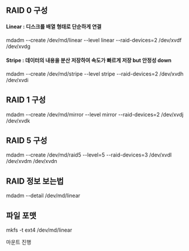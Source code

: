 ## RAID 0 구성

#### Linear : 디스크를 배열 형태로 단순하게 연결

mdadm --create /dev/md/linear --level linear --raid-devices=2 /dev/xvdf /dev/xvdg

#### Stripe : 데이터의 내용을 분산 저장하여 속도가 빠르게 저장  but 안정성 down

mdadm --create /dev/md/stripe --level stripe --raid-devices=2 /dev/xvdh /dev/xvdi

## RAID 1 구성

mdadm --create /dev/md/mirror --level mirror --raid-devices=2 /dev/xvdj /dev/xvdk

## RAID 5 구성

mdadm --create /dev/md/raid5 --level=5 --raid-devices=3 /dev/xvdl /dev/xvdm /dev/xvdn

## RAID 정보 보는법
mdadm --detail /dev/md/linear

## 파일 포맷
mkfs -t ext4 /dev/md/linear

마운트 진행
